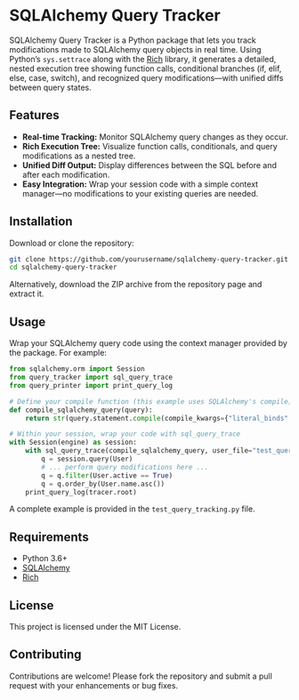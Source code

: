 # SQLAlchemy Query Tracker

SQLAlchemy Query Tracker is a Python package that lets you track modifications made to SQLAlchemy query objects in real time. Using Python’s `sys.settrace` along with the [Rich](https://github.com/Textualize/rich) library, it generates a detailed, nested execution tree showing function calls, conditional branches (if, elif, else, case, switch), and recognized query modifications—with unified diffs between query states.

## Features

- **Real-time Tracking:** Monitor SQLAlchemy query changes as they occur.
- **Rich Execution Tree:** Visualize function calls, conditionals, and query modifications as a nested tree.
- **Unified Diff Output:** Display differences between the SQL before and after each modification.
- **Easy Integration:** Wrap your session code with a simple context manager—no modifications to your existing queries are needed.

## Installation

Download or clone the repository:

```bash
git clone https://github.com/yourusername/sqlalchemy-query-tracker.git
cd sqlalchemy-query-tracker
```

Alternatively, download the ZIP archive from the repository page and extract it.

## Usage

Wrap your SQLAlchemy query code using the context manager provided by the package. For example:

```python
from sqlalchemy.orm import Session
from query_tracker import sql_query_trace
from query_printer import print_query_log

# Define your compile function (this example uses SQLAlchemy's compile)
def compile_sqlalchemy_query(query):
    return str(query.statement.compile(compile_kwargs={"literal_binds": True}))

# Within your session, wrap your code with sql_query_trace
with Session(engine) as session:
    with sql_query_trace(compile_sqlalchemy_query, user_file="test_query_tracking.py") as tracer:
        q = session.query(User)
        # ... perform query modifications here ...
        q = q.filter(User.active == True)
        q = q.order_by(User.name.asc())
    print_query_log(tracer.root)
```

A complete example is provided in the `test_query_tracking.py` file.

## Requirements

- Python 3.6+
- [SQLAlchemy](https://www.sqlalchemy.org/)
- [Rich](https://github.com/Textualize/rich)

## License

This project is licensed under the MIT License.

## Contributing

Contributions are welcome! Please fork the repository and submit a pull request with your enhancements or bug fixes.
